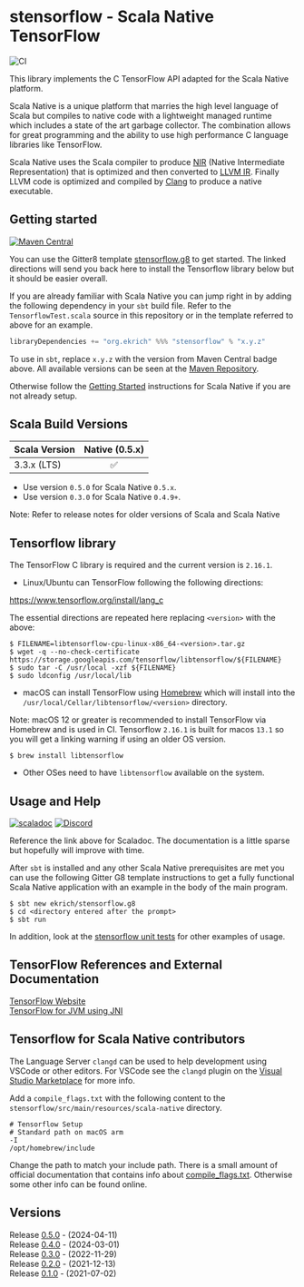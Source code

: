 # stensorflow - Scala Native TensorFlow
![CI](https://github.com/ekrich/stensorflow/workflows/CI/badge.svg)

This library implements the C TensorFlow API adapted for the Scala Native platform.

Scala Native is a unique platform that
marries the high level language of Scala but compiles to native code with a
lightweight managed runtime which includes a state of the art garbage collector.
The combination allows for great programming and the ability to use high
performance C language libraries like TensorFlow.

Scala Native uses the Scala compiler to produce
[NIR](https://scala-native.readthedocs.io/en/latest/contrib/nir.html)
(Native Intermediate Representation) that is optimized and then
converted to [LLVM IR](http://llvm.org/). Finally LLVM code is optimized
and compiled by [Clang](http://clang.llvm.org/) to produce a native executable.

## Getting started
[![Maven Central](https://img.shields.io/maven-central/v/org.ekrich/stensorflow_native0.5_3.svg)](https://maven-badges.herokuapp.com/maven-central/org.ekrich/stensorflow_native0.5_3)

You can use the Gitter8 template [stensorflow.g8](https://github.com/ekrich/stensorflow.g8#stensorflowg8) to get started. The linked directions will send you back here to install the Tensorflow library below but it should be easier overall.

If you are already familiar with Scala Native you can jump right in by adding the following dependency in your `sbt` build file. Refer to the `TensorflowTest.scala` source in this repository or in the template referred to above for an example.

```scala
libraryDependencies += "org.ekrich" %%% "stensorflow" % "x.y.z"
```

To use in `sbt`, replace `x.y.z` with the version from Maven Central badge above.
All available versions can be seen at the [Maven Repository](https://mvnrepository.com/artifact/org.ekrich/stensorflow).

Otherwise follow the [Getting Started](https://scala-native.readthedocs.io/en/latest/user/setup.html)
instructions for Scala Native if you are not already setup.

## Scala Build Versions

| Scala Version          | Native (0.5.x)       |
| ---------------------- | :-------------------: |
| 3.3.x (LTS)            |          ✅           |


* Use version `0.5.0` for Scala Native `0.5.x`.
* Use version `0.3.0` for Scala Native `0.4.9+`.

Note: Refer to release notes for older versions of Scala and Scala Native

## Tensorflow library

The TensorFlow C library is required and the current version is `2.16.1`.

* Linux/Ubuntu can TensorFlow following the following directions:

https://www.tensorflow.org/install/lang_c

The essential directions are repeated here replacing `<version>` with the above:

```
$ FILENAME=libtensorflow-cpu-linux-x86_64-<version>.tar.gz
$ wget -q --no-check-certificate https://storage.googleapis.com/tensorflow/libtensorflow/${FILENAME}
$ sudo tar -C /usr/local -xzf ${FILENAME}
$ sudo ldconfig /usr/local/lib
```

* macOS can install TensorFlow using [Homebrew](https://formulae.brew.sh/formula/libtensorflow) 
which will install into the `/usr/local/Cellar/libtensorflow/<version>` directory.

Note: macOS 12 or greater is recommended to install TensorFlow via
Homebrew and is used in CI. Tensorflow `2.16.1` is built for macos `13.1` so you
will get a linking warning if using an older OS version.

```
$ brew install libtensorflow
```

* Other OSes need to have `libtensorflow` available on the system.

## Usage and Help
[![scaladoc](https://www.javadoc.io/badge/org.ekrich/stensorflow_native0.5_3.svg?label=scaladoc)](https://www.javadoc.io/doc/org.ekrich/stensorflow_native0.5_3)
[![Discord](https://img.shields.io/discord/633356833498595365.svg?label=&logo=discord&logoColor=ffffff&color=404244&labelColor=6A7EC2)](https://discord.gg/XSj6hQs)

Reference the link above for Scaladoc. The documentation is a little sparse but hopefully will improve with time.

After `sbt` is installed and any other Scala Native prerequisites are met you can use the following Gitter G8 template instructions to get a fully functional Scala Native application with an example in the body of the main program.

```
$ sbt new ekrich/stensorflow.g8
$ cd <directory entered after the prompt>
$ sbt run
```

In addition, look at the [stensorflow unit tests](https://github.com/ekrich/stensorflow/blob/main/stensorflow/src/test/scala/org/ekrich/tensorflow/unsafe/TensorflowTest.scala) for other examples of usage.

## TensorFlow References and External Documentation

[TensorFlow Website](https://www.tensorflow.org/)<br/>
[TensorFlow for JVM using JNI](https://platanios.org/tensorflow_scala/)

## Tensorflow for Scala Native contributors

The Language Server `clangd` can be used to help development using VSCode or other editors. For VSCode see the `clangd` plugin on the [Visual Studio Marketplace](https://marketplace.visualstudio.com/items?itemName=llvm-vs-code-extensions.vscode-clangd) for more info.

Add a `compile_flags.txt` with the following content to the `stensorflow/src/main/resources/scala-native` directory.

```
# Tensorflow Setup
# Standard path on macOS arm
-I
/opt/homebrew/include
```

Change the path to match your include path. There is a small amount of official documentation that contains info about [compile_flags.txt](https://clang.llvm.org/docs/JSONCompilationDatabase.html). Otherwise some other info can be found online.

## Versions

Release [0.5.0](https://github.com/ekrich/stensorflow/releases/tag/v0.5.0) - (2024-04-11)<br/>
Release [0.4.0](https://github.com/ekrich/stensorflow/releases/tag/v0.4.0) - (2024-03-01)<br/>
Release [0.3.0](https://github.com/ekrich/stensorflow/releases/tag/v0.3.0) - (2022-11-29)<br/>
Release [0.2.0](https://github.com/ekrich/stensorflow/releases/tag/v0.2.0) - (2021-12-13)<br/>
Release [0.1.0](https://github.com/ekrich/stensorflow/releases/tag/v0.1.0) - (2021-07-02)<br/>
